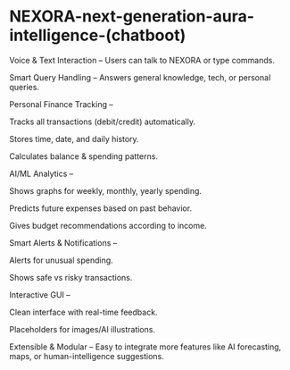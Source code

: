 # NEXORA-next-generation-aura-intelligence-(chatboot)

Voice & Text Interaction – Users can talk to NEXORA or type commands.

Smart Query Handling – Answers general knowledge, tech, or personal queries.

Personal Finance Tracking –

Tracks all transactions (debit/credit) automatically.

Stores time, date, and daily history.

Calculates balance & spending patterns.

AI/ML Analytics –

Shows graphs for weekly, monthly, yearly spending.

Predicts future expenses based on past behavior.

Gives budget recommendations according to income.

Smart Alerts & Notifications –

Alerts for unusual spending.

Shows safe vs risky transactions.

Interactive GUI –

Clean interface with real-time feedback.

Placeholders for images/AI illustrations.

Extensible & Modular – Easy to integrate more features like AI forecasting, maps, or human-intelligence suggestions.
